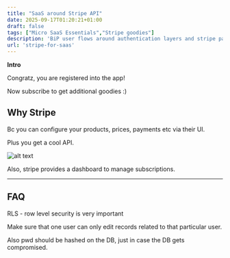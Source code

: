 ```yaml
---
title: "SaaS around Stripe API"
date: 2025-09-17T01:20:21+01:00
draft: false
tags: ["Micro SaaS Essentials","Stripe goodies"]
description: 'BiP user flows around authentication layers and stripe paywalls'
url: 'stripe-for-saas'
---
```


**Intro**

Congratz, you are registered into the app!

Now subscribe to get additional goodies :)



## Why Stripe

Bc you can configure your products, prices, payments etc via their UI.

Plus you get a cool API.

![alt text](/blog_img/web/nextjs-admin/stripe-subscription-management.png)

Also, stripe provides a dashboard to manage subscriptions.



---

## FAQ

RLS - row level security is very important

Make sure that one user can only edit records related to that particular user.

Also pwd should be hashed on the DB, just in case the DB gets compromised.